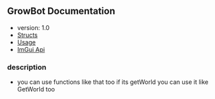 ## GrowBot Documentation
* version: 1.0
* [Structs](structs.md)
* [Usage](usage.md)
* [ImGui Api](imgui.md)


### description
- you can use functions like that too if its getWorld you can use it like GetWorld too 

